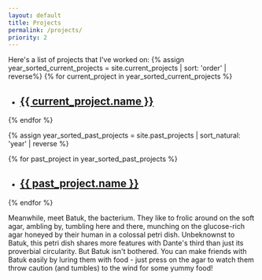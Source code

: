 ```yaml
---
layout: default
title: Projects
permalink: /projects/
priority: 2
---
```

Here's a list of projects that I've worked on:
{% assign year_sorted_current_projects = site.current_projects | sort: 'order' | reverse%}
{% for current_project in year_sorted_current_projects %}
  - <h2><a href="{{ current_project.url | relative_url}}">{{ current_project.name }}</a></h2>
{% endfor %}

{% assign year_sorted_past_projects = site.past_projects | sort_natural: 'year' | reverse %}

{% for past_project in year_sorted_past_projects %}
  - <h2><a href="{{ past_project.url | relative_url}}">{{ past_project.name }}</a></h2>
{% endfor %}
<html>
	<body>
	  <p>Meanwhile, meet Batuk, the bacterium. They like to frolic around on the soft agar, ambling by, tumbling here and there, 
munching on the glucose-rich agar honeyed by their human in a colossal petri dish. Unbeknownst to Batuk, this 
petri dish shares more features with Dante's third than just its proverbial circularity. But Batuk isn't bothered. You can make 
friends with Batuk easily by luring them with food - just press on the agar to watch them throw caution (and tumbles) to the wind for 
some yummy food!</p>
	<div id="sketch-container" style="text-align:center;">
                <script type="text/javascript" src="{{ "assets/runtumblepet.js" | relative_url }}"></script>
        </div>
	</body>
</html>
